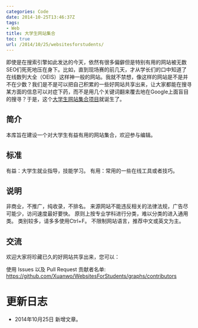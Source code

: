 ```yaml
---
categories: Code
date: 2014-10-25T13:46:37Z
tags:
- Web
title: 大学生网站集合
toc: true
url: /2014/10/25/websitesforstudents/
---
```


即使是在搜索引擎如此发达的今天，依然有很多偏僻但是特别有用的网站被无数SEO们死死地压在身下。比如，直到现场赛的前几天，才从学长们的口中知道了在线数列大全（OEIS）这样神一般的网站。我就不禁想，像这样的网站是不是并不在少数？我们是不是可以把自己积累的一些好网站共享出来，让大家都能在搜寻某方面的信息可以对症下药，而不是用几个关键词翻来覆去地在Google上面盲目的搜寻？于是，这个[大学生网站集合项目](https://github.com/Xuanwo/WebsitesForStudents)就诞生了。

<!--more-->

## 简介

本库旨在建设一个对大学生有益有用的网站集合，欢迎参与编辑。

## 标准

有益：大学生就业指导，技能学习。
有用：常用的一些在线工具或者技巧。

## 说明

非商业，不推广，纯收录，不排名。
来源网站不能违反相关的法律法规，广告尽可能少，访问速度最好要快。
原则上按专业学科进行分类，难以分类的进入通用类。
类别较多，请多多使用Ctrl+F。
不限制网站语言，推荐中文或英文为主。

## 交流

欢迎大家将珍藏已久的好网站共享出来，您可以：

使用 Issues 以及 Pull Request
贡献者名单: https://github.com/Xuanwo/WebsitesForStudents/graphs/contributors

# 更新日志
- 2014年10月25日 新增文章。